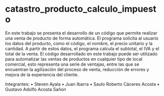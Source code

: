 # catastro_producto_calculo_impuesto

En este trabajo se presenta el desarrollo de un código que permite realizar una venta de producto de forma automática. El programa solicita al usuario los datos del producto, como el código, el nombre, el precio unitario y la cantidad. A partir de estos datos, el programa calcula el subtotal, el IVA y el total de la venta. 
 El código desarrollado en este trabajo puede ser utilizado para automatizar las ventas de productos en cualquier tipo de local comercial, esto representa una serie de ventajas, entre las que se encuentran la agilización del proceso de venta, reducción de errores y mejora de la experiencia del cliente. 


Integrantes:
•	Steven Ayala
•	Juan Ibarra
•	Saulo Roberto Cáceres Acosta
•	Gustavo Adolfo Acosta Sañon
